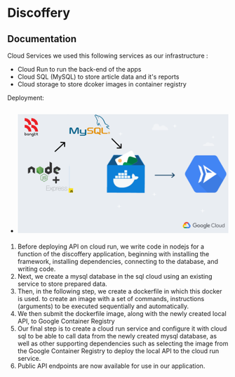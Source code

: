 # Discoffery

## Documentation

Cloud Services
we used this following services as our infrastructure :
- Cloud Run to run the back-end of the apps 
- Cloud SQL (MySQL) to store article data and it's reports 
- Cloud storage to store dcoker images in container registry

Deployment:

- ## ![This is an image](Cloud.png)

1.	Before deploying API on cloud run, we write code in nodejs for a function of the discoffery application, beginning with installing the framework, installing dependencies, connecting to the database, and writing code.
2.	Next, we create a mysql database in the sql cloud using an existing service to store prepared data.
3.	Then, in the following step, we create a dockerfile in which this docker is used. to create an image with a set of commands, instructions (arguments) to be executed sequentially and automatically.
4.	We then submit the dockerfile image, along with the newly created local API, to Google Container Registry
5.	Our final step is to create a cloud run service and configure it with cloud sql to be able to call data from the newly created mysql database, as well as other supporting dependencies such as selecting the image from the Google Container Registry to deploy the local API to the cloud run service.
6.	Public API endpoints are now available for use in our application.
